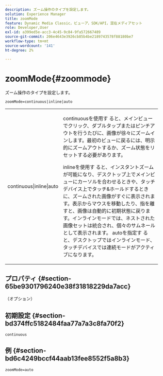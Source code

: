 ```yaml
---
description: ズーム操作のタイプを設定します。
solution: Experience Manager
title: zoomMode
feature: Dynamic Media Classic，ビューア，SDK/API，混在メディアセット
role: Developer,User
exl-id: a399ed5e-acc3-4c45-9c84-9fa572667489
source-git-commit: 206e4643e3926cb85b4be2189743578f88180be7
workflow-type: tm+mt
source-wordcount: '141'
ht-degree: 2%

---
```


# zoomMode{#zoommode}

ズーム操作のタイプを設定します。

`zoomMode=continuous|inline|auto`

<table id="table_E314540D347D47699C04EB80D20C0721"> 
 <tbody> 
  <tr> 
   <td colname="col1"> <p> <span class="codeph"> continuous|inline|auto  </span> </p> </td> 
   <td colname="col2"> <p> <span class="codeph"> continuousを使用す </span> ると、メインビューでクリック、ダブルタップまたはピンチアウトを行うたびに、画像が徐々にズームインします。最初のビューに戻るには、明示的にズームアウトするか、ズーム状態をリセットする必要があります。 </p> <p> <span class="codeph"> inlineを使用す </span> ると、インスタントズームが可能になり、デスクトップ上でメインビューにカーソルを合わせるときや、タッチデバイス上でタッチ&amp;ホールドするときに、ズームされた画像がすぐに表示されます。表示からマウスを移動したり、指を離すと、画像は自動的に初期状態に戻ります。<span class="codeph">インライン</span>モードでは、ネストされた画像セットは統合され、個々のサムネールとして表示されます。 <span class="codeph"> autoを指定す </span> ると、デスクトップではインラインモード、タッチデバイスでは連続モードがアクティブになります。 </p> </td> 
  </tr> 
 </tbody> 
</table>

## プロパティ {#section-65be9301796240e38f31818229da7acc}

（オプション）

## 初期設定 {#section-bd374ffc5182484faa77a7a3c8fa70f2}

`continuous`

## 例 {#section-bd6c4249bccf44aab13fee8552f5a8b3}

`zoomMode=auto`
